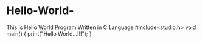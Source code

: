 # Hello-World-
This is Hello World Program Written in C Language 
#include<studio.h>
void main()
{
  print("Hello World...!!!");
}
